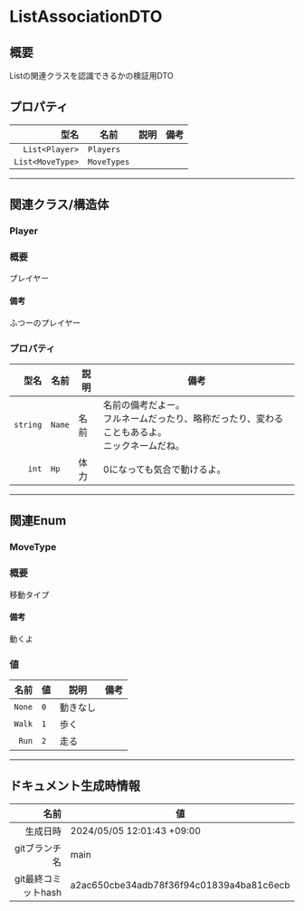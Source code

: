 # ListAssociationDTO

## 概要

Listの関連クラスを認識できるかの検証用DTO

## プロパティ

| 型名 | 名前 | 説明 | 備考 |
| ---: | ---- | ---- | ---- |
| `List<Player>` | `Players` |  |  |
| `List<MoveType>` | `MoveTypes` |  |  |

---

## 関連クラス/構造体

### Player

### 概要

プレイヤー

#### 備考

ふつーのプレイヤー

### プロパティ

| 型名 | 名前 | 説明 | 備考 |
| ---: | ---- | ---- | ---- |
| `string` | `Name` | 名前 | 名前の備考だよー。<br>フルネームだったり、略称だったり、変わることもあるよ。<br>ニックネームだね。 |
| `int` | `Hp` | 体力 | 0になっても気合で動けるよ。 |

---

## 関連Enum

### MoveType

### 概要

移動タイプ

#### 備考

動くよ

### 値

| 名前 | 値 | 説明 | 備考 |
| ---: | -- | ---- | ---- |
| `None` | `0` | 動きなし |  |
| `Walk` | `1` | 歩く |  |
| `Run` | `2` | 走る |  |
---

## ドキュメント生成時情報

| 名前 | 値 |
| ---: | ---- |
| 生成日時 | 2024/05/05 12:01:43 +09:00 |
| gitブランチ名 | main |
| git最終コミットhash | a2ac650cbe34adb78f36f94c01839a4ba81c6ecb |
